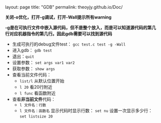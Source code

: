 layout: page
title: "GDB"
permalink: theoyjy.github.io/Doc/

**关闭-o优化，打开-g调试，打开-Wall提示所有warning**

**-g是在可执行文件中嵌入源代码，但不是整个放入，而是可以知道源代码的第几行对应机器指令的第几行。因此gdb需要可以找到源代码**

- 生成可执行的debug文件test：
`gcc test.c test -g -Wall`
- 进入gdb：
`gdb test`
- 退出：`quit`
- 设置参数：
`set args var1 var2`
- 获取参数：
`show args`
- 查看当前文件代码：
    - `list/l` 从默认位置开始
    - `l 20` 看20行附近
    - `l func` 看函数附近
- 查看**非当前文件**代码：
    - `l 文件名：行数`
    - `l 文件名：函数名`
显示代码时显示行数： `set nu`
设置一次显示多少行： `set listsize 20`
